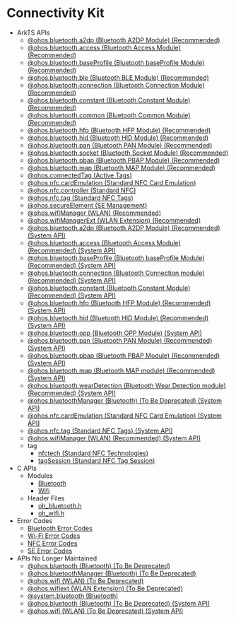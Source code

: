 # Connectivity Kit<!--connectivity-api-->

<!--Kit: Connectivity Kit-->
<!--Subsystem: Communication-->
<!--Owner: @qq_43802146-->
<!--Designer: @qq_43802146-->
<!--Tester: @furryfurry123-->
<!--Adviser: @zhang_yixin13-->
- ArkTS APIs<!--connectivity-arkts-->
  - [@ohos.bluetooth.a2dp (Bluetooth A2DP Module) (Recommended)](js-apis-bluetooth-a2dp.md)
  - [@ohos.bluetooth.access (Bluetooth Access Module) (Recommended)](js-apis-bluetooth-access.md)
  - [@ohos.bluetooth.baseProfile (Bluetooth baseProfile Module) (Recommended)](js-apis-bluetooth-baseProfile.md)
  - [@ohos.bluetooth.ble (Bluetooth BLE Module) (Recommended)](js-apis-bluetooth-ble.md)
  - [@ohos.bluetooth.connection (Bluetooth Connection Module) (Recommended)](js-apis-bluetooth-connection.md)
  - [@ohos.bluetooth.constant (Bluetooth Constant Module) (Recommended)](js-apis-bluetooth-constant.md)
  - [@ohos.bluetooth.common (Bluetooth Common Module) (Recommended)](js-apis-bluetooth-common.md)
  - [@ohos.bluetooth.hfp (Bluetooth HFP Module) (Recommended)](js-apis-bluetooth-hfp.md)
  - [@ohos.bluetooth.hid (Bluetooth HID Module) (Recommended)](js-apis-bluetooth-hid.md)
  - [@ohos.bluetooth.pan (Bluetooth PAN Module) (Recommended)](js-apis-bluetooth-pan.md)
  - [@ohos.bluetooth.socket (Bluetooth Socket Module) (Recommended)](js-apis-bluetooth-socket.md)
  - [@ohos.bluetooth.pbap (Bluetooth PBAP Module) (Recommended)](js-apis-bluetooth-pbap.md)
  - [@ohos.bluetooth.map (Bluetooth MAP Module) (Recommended)](js-apis-bluetooth-map.md)
  - [@ohos.connectedTag (Active Tags)](js-apis-connectedTag.md)
  - [@ohos.nfc.cardEmulation (Standard NFC Card Emulation)](js-apis-cardEmulation.md)
  - [@ohos.nfc.controller (Standard NFC)](js-apis-nfcController.md)
  - [@ohos.nfc.tag (Standard NFC Tags)](js-apis-nfcTag.md)
  - [@ohos.secureElement (SE Management)](js-apis-secureElement.md)
  - [@ohos.wifiManager (WLAN) (Recommended)](js-apis-wifiManager.md)
  - [@ohos.wifiManagerExt (WLAN Extension) (Recommended)](js-apis-wifiManagerExt.md)
  <!--Del-->
  - [@ohos.bluetooth.a2dp (Bluetooth A2DP Module) (Recommended) (System API)](js-apis-bluetooth-a2dp-sys.md)
  - [@ohos.bluetooth.access (Bluetooth Access Module) (Recommended) (System API)](js-apis-bluetooth-access-sys.md)
  - [@ohos.bluetooth.baseProfile (Bluetooth baseProfile Module) (Recommended) (System API)](js-apis-bluetooth-baseProfile-sys.md)
  - [@ohos.bluetooth.connection (Bluetooth Connection module) (Recommended) (System API)](js-apis-bluetooth-connection-sys.md)
  - [@ohos.bluetooth.constant (Bluetooth Constant Module) (Recommended) (System API)](js-apis-bluetooth-constant-sys.md)
  - [@ohos.bluetooth.hfp (Bluetooth HFP Module) (Recommended) (System API)](js-apis-bluetooth-hfp-sys.md)
  - [@ohos.bluetooth.hid (Bluetooth HID Module) (Recommended) (System API)](js-apis-bluetooth-hid-sys.md)
  - [@ohos.bluetooth.opp (Bluetooth OPP Module) (System API)](js-apis-bluetooth-opp-sys.md)
  - [@ohos.bluetooth.pan (Bluetooth PAN Module) (Recommended) (System API)](js-apis-bluetooth-pan-sys.md)
  - [@ohos.bluetooth.pbap (Bluetooth PBAP Module) (Recommended) (System API)](js-apis-bluetooth-pbap-sys.md)
  - [@ohos.bluetooth.map (Bluetooth MAP module) (Recommended) (System API)](js-apis-bluetooth-map-sys.md)
  - [@ohos.bluetooth.wearDetection (Bluetooth Wear Detection module) (Recommended) (System API)](js-apis-bluetooth-wearDetection-sys.md)
  - [@ohos.bluetoothManager (Bluetooth) (To Be Deprecated) (System API)](js-apis-bluetoothManager-sys.md)
  - [@ohos.nfc.cardEmulation (Standard NFC Card Emulation) (System API)](js-apis-cardEmulation-sys.md)
  - [@ohos.nfc.tag (Standard NFC Tags) (System API)](js-apis-nfcTag-sys.md)
  - [@ohos.wifiManager (WLAN) (Recommended) (System API)](js-apis-wifiManager-sys.md)
  <!--DelEnd-->
  - tag<!--connectivity-nfc-tag-arkts-->
    - [nfctech (Standard NFC Technologies)](js-apis-nfctech.md)
    - [tagSession (Standard NFC Tag Session)](js-apis-tagSession.md)
- C APIs<!--connectivity-c-->
  - Modules<!--connectivity-module-->
    - [Bluetooth](capi-bluetooth.md)
    - [Wifi](capi-wifi.md)
  - Header Files<!--connectivity-headerfile-->
    - [oh_bluetooth.h](capi-oh-bluetooth-h.md)
    - [oh_wifi.h](capi-oh-wifi-h.md)
- Error Codes<!--connectivity-arkts-errcode-->
  - [Bluetooth Error Codes](errorcode-bluetoothManager.md)
  - [Wi-Fi Error Codes](errorcode-wifi.md)
  - [NFC Error Codes](errorcode-nfc.md)
  - [SE Error Codes](errorcode-se.md)
- APIs No Longer Maintained<!--connectivity-arkts-dep-->
  - [@ohos.bluetooth (Bluetooth) (To Be Deprecated)](js-apis-bluetooth.md)
  - [@ohos.bluetoothManager (Bluetooth) (To Be Deprecated)](js-apis-bluetoothManager.md)
  - [@ohos.wifi (WLAN) (To Be Deprecated)](js-apis-wifi.md)
  - [@ohos.wifiext (WLAN Extension) (To Be Deprecated)](js-apis-wifiext.md)
  - [@system.bluetooth (Bluetooth)](js-apis-system-bluetooth.md)
  <!--Del-->
  - [@ohos.bluetooth (Bluetooth) (To Be Deprecated) (System API)](js-apis-bluetooth-sys.md)
  - [@ohos.wifi (WLAN) (To Be Deprecated) (System API)](js-apis-wifi-sys.md)
  <!--DelEnd-->
